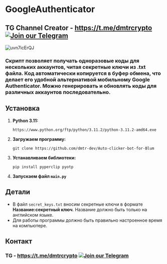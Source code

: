 # GoogleAuthenticator
## TG Channel Creator - https://t.me/dmtrcrypto [![Join our Telegram](https://img.shields.io/badge/Telegram-2CA5E0?style=for-the-badge&logo=telegram&logoColor=white)](https://t.me/dmtrcrypto)

![uvn7icErQJ](https://github.com/user-attachments/assets/ce5954d4-25d0-4588-b128-a20fbd5f78e4)

### Скрипт позволяет получать одноразовые коды для нескольких аккаунтов, читая секретные ключи из .txt файла. Код автоматически копируется в буфер обмена, что делает его удобной альтернативой мобильному Google Authenticator. Можно генерировать и обновлять коды для различных аккаунтов последовательно. 

## Установка
1. **Python 3.11:**

    ```
    https://www.python.org/ftp/python/3.11.2/python-3.11.2-amd64.exe
    ```
3. **Загружаем программу:**
 
    ```
    git clone https://github.com/dmtr-dev/Auto-clicker-bot-for-Blum
    ```
4. **Устанавливаем библиотеки:**

    ```
    pip install pyperclip pyotp
    ```
5.  **Запускаем файл `main.py`**

## Детали
- В файл `secret_keys.txt` вносим секретные ключи в формате **Название:секретный ключ**. Название должно быть только на английском языке.
- Для работы программы должно быть правильно настроенное время на компьютере.

## Контакт
### TG - https://t.me/dmtrcrypto [![Join our Telegram](https://img.shields.io/badge/Telegram-2CA5E0?style=for-the-badge&logo=telegram&logoColor=white)](https://t.me/dmtrcrypto)
